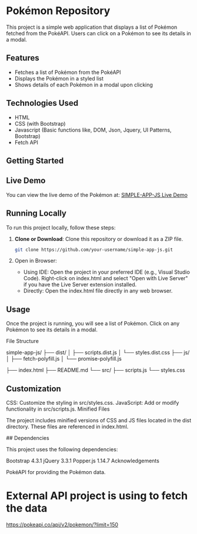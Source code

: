 # Pokémon Repository

This project is a simple web application that displays a list of Pokémon fetched from the PokéAPI. Users can click on a Pokémon to see its details in a modal.

## Features

- Fetches a list of Pokémon from the PokéAPI
- Displays the Pokémon in a styled list
- Shows details of each Pokémon in a modal upon clicking

## Technologies Used

- HTML
- CSS (with Bootstrap)
- Javascript (Basic functions like, DOM, Json, Jquery, UI Patterns, Bootstrap)
- Fetch API

## Getting Started

## Live Demo

You can view the live demo of the Pokémon at: [SIMPLE-APP-JS Live Demo](https://poojachinu.github.io/simple-app-js/)

## Running Locally

To run this project locally, follow these steps:

1. **Clone or Download**: Clone this repository or download it as a ZIP file.

   ```bash
   git clone https://github.com/your-username/simple-app-js.git
   ```

2. Open in Browser:
   - Using IDE: Open the project in your preferred IDE (e.g., Visual Studio Code). Right-click on index.html and select "Open with Live Server" if you have the Live Server extension installed.
   - Directly: Open the index.html file directly in any web browser.

## Usage

Once the project is running, you will see a list of Pokémon. Click on any Pokémon to see its details in a modal.

File Structure

simple-app-js/
├── dist/
│ ├── scripts.dist.js
│ └── styles.dist.css
├── js/
│ ├── fetch-polyfill.js
│ └── promise-polyfill.js

├── index.html
├── README.md
└── src/
├── scripts.js
└── styles.css

## Customization

CSS: Customize the styling in src/styles.css.
JavaScript: Add or modify functionality in src/scripts.js.
Minified Files

The project includes minified versions of CSS and JS files located in the dist directory. These files are referenced in index.html.

## Dependencies

This project uses the following dependencies:

Bootstrap 4.3.1
jQuery 3.3.1
Popper.js 1.14.7
Acknowledgements

PokéAPI for providing the Pokémon data.

# External API project is using to fetch the data

https://pokeapi.co/api/v2/pokemon/?limit=150
